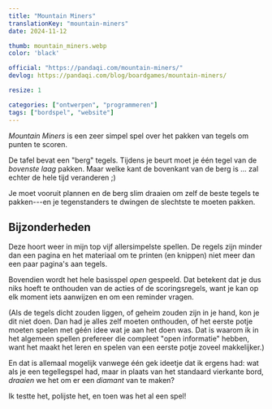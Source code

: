 ```yaml
---
title: "Mountain Miners"
translationKey: "mountain-miners"
date: 2024-11-12

thumb: mountain_miners.webp
color: 'black'

official: "https://pandaqi.com/mountain-miners/"
devlog: https://pandaqi.com/blog/boardgames/mountain-miners/

resize: 1

categories: ["ontwerpen", "programmeren"]
tags: ["bordspel", "website"]
---
```


_Mountain Miners_ is een zeer simpel spel over het pakken van tegels om punten te scoren.

De tafel bevat een "berg" tegels. Tijdens je beurt moet je één tegel van de _bovenste laag_ pakken. Maar welke kant de bovenkant van de berg is ... zal echter de hele tijd veranderen ;)

Je moet vooruit plannen en de berg slim draaien om zelf de beste tegels te pakken---en je tegenstanders te dwingen de slechtste te moeten pakken.

## Bijzonderheden

Deze hoort weer in mijn top vijf allersimpelste spellen. De regels zijn minder dan een pagina en het materiaal om te printen (en knippen) niet meer dan een paar pagina's aan tegels. 

Bovendien wordt het hele basisspel _open_ gespeeld. Dat betekent dat je dus niks hoeft te onthouden van de acties of de scoringsregels, want je kan op elk moment iets aanwijzen en om een reminder vragen.

(Als de tegels dicht zouden liggen, of geheim zouden zijn in je hand, kon je dit niet doen. Dan had je alles zelf moeten onthouden, of het eerste potje moeten spelen met géén idee wat je aan het doen was. Dat is waarom ik in het algemeen spellen prefereer die compleet "open informatie" hebben, want het maakt het leren en spelen van een eerste potje zoveel makkelijker.)

En dat is allemaal mogelijk vanwege één gek ideetje dat ik ergens had: wat als je een tegellegspel had, maar in plaats van het standaard vierkante bord, _draaien_ we het om er een _diamant_ van te maken?

Ik testte het, polijste het, en toen was het al een spel!